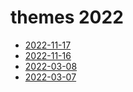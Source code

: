 # themes 2022

- [2022-11-17](2022-11-17.md)
- [2022-11-16](2022-11-16.md)
- [2022-03-08](2022-03-08.md)
- [2022-03-07](2022-03-07.md)
